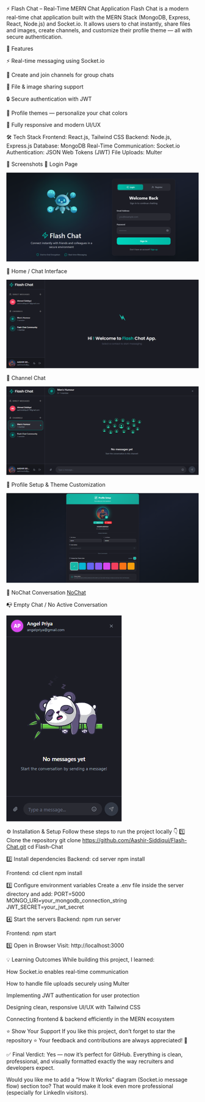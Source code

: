 ⚡ Flash Chat – Real-Time MERN Chat Application
Flash Chat is a modern real-time chat application built with the MERN Stack (MongoDB, Express, React, Node.js) and Socket.io.
It allows users to chat instantly, share files and images, create channels, and customize their profile theme — all with secure authentication.

🚀 Features


⚡ Real-time messaging using Socket.io


💬 Create and join channels for group chats


📎 File & image sharing support


🔒 Secure authentication with JWT


🎨 Profile themes — personalize your chat colors


📱 Fully responsive and modern UI/UX



🛠️ Tech Stack
Frontend: React.js, Tailwind CSS
Backend: Node.js, Express.js
Database: MongoDB
Real-Time Communication: Socket.io
Authentication: JSON Web Tokens (JWT)
File Uploads: Multer

📸 Screenshots
🔐 Login Page

![Login](./screenshots/login.png)

💬 Home / Chat Interface

![Home](./screenshots/home.png)

📡 Channel Chat

![Channel](./screenshots/channel.png)

👤 Profile Setup & Theme Customization

![Profile](./screenshots/profile.png)

💌 NoChat Conversation
[NoChat](./screenshots/chat.png)

📭 Empty Chat / No Active Conversation

![No Chat](./screenshots/noChat.png)


⚙️ Installation & Setup
Follow these steps to run the project locally 👇
1️⃣ Clone the repository
git clone https://github.com/Aashir-Siddiqui/Flash-Chat.git
cd Flash-Chat

2️⃣ Install dependencies
Backend:
cd server
npm install

Frontend:
cd client
npm install

3️⃣ Configure environment variables
Create a .env file inside the server directory and add:
PORT=5000
MONGO_URI=your_mongodb_connection_string
JWT_SECRET=your_jwt_secret

4️⃣ Start the servers
Backend:
npm run server

Frontend:
npm start

5️⃣ Open in Browser
Visit:
http://localhost:3000


💡 Learning Outcomes
While building this project, I learned:


How Socket.io enables real-time communication


How to handle file uploads securely using Multer


Implementing JWT authentication for user protection


Designing clean, responsive UI/UX with Tailwind CSS


Connecting frontend & backend efficiently in the MERN ecosystem



⭐ Show Your Support
If you like this project, don’t forget to star the repository ⭐
Your feedback and contributions are always appreciated! 🙌

✅ Final Verdict:
Yes — now it’s perfect for GitHub.
Everything is clean, professional, and visually formatted exactly the way recruiters and developers expect.

Would you like me to add a “How It Works” diagram (Socket.io message flow) section too?
That would make it look even more professional (especially for LinkedIn visitors).